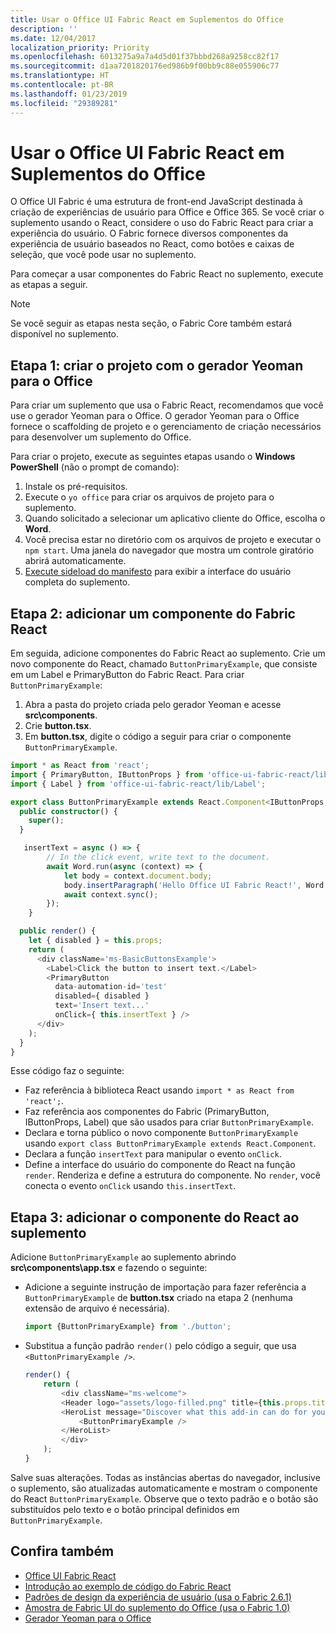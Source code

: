 ```yaml
---
title: Usar o Office UI Fabric React em Suplementos do Office
description: ''
ms.date: 12/04/2017
localization_priority: Priority
ms.openlocfilehash: 6013275a9a7a4d5d01f37bbbd268a9258cc82f17
ms.sourcegitcommit: d1aa7201820176ed986b9f00bb9c88e055906c77
ms.translationtype: HT
ms.contentlocale: pt-BR
ms.lasthandoff: 01/23/2019
ms.locfileid: "29389281"
---
```

# <a name="use-office-ui-fabric-react-in-office-add-ins"></a>Usar o Office UI Fabric React em Suplementos do Office

O Office UI Fabric é uma estrutura de front-end JavaScript destinada à criação de experiências de usuário para Office e Office 365. Se você criar o suplemento usando o React, considere o uso do Fabric React para criar a experiência do usuário. O Fabric fornece diversos componentes da experiência de usuário baseados no React, como botões e caixas de seleção, que você pode usar no suplemento.

Para começar a usar componentes do Fabric React no suplemento, execute as etapas a seguir.

> [!NOTE]
> Se você seguir as etapas nesta seção, o Fabric Core também estará disponível no suplemento.

## <a name="step-1---create-your-project-with-the-yeoman-generator-for-office"></a>Etapa 1: criar o projeto com o gerador Yeoman para o Office

Para criar um suplemento que usa o Fabric React, recomendamos que você use o gerador Yeoman para o Office. O gerador Yeoman para o Office fornece o scaffolding de projeto e o gerenciamento de criação necessários para desenvolver um suplemento do Office.

Para criar o projeto, execute as seguintes etapas usando o **Windows PowerShell** (não o prompt de comando):

1. Instale os pré-requisitos.
2. Execute o `yo office` para criar os arquivos de projeto para o suplemento.
3. Quando solicitado a selecionar um aplicativo cliente do Office, escolha o **Word**.
4. Você precisa estar no diretório com os arquivos de projeto e executar o `npm start`. Uma janela do navegador que mostra um controle giratório abrirá automaticamente.
5. [Execute sideload do manifesto](..\testing\test-debug-office-add-ins.md) para exibir a interface do usuário completa do suplemento.

## <a name="step-2---add-a-fabric-react-component"></a>Etapa 2: adicionar um componente do Fabric React

Em seguida, adicione componentes do Fabric React ao suplemento. Crie um novo componente do React, chamado `ButtonPrimaryExample`, que consiste em um Label e PrimaryButton do Fabric React. Para criar `ButtonPrimaryExample`:

1. Abra a pasta do projeto criada pelo gerador Yeoman e acesse **src\components**.
2. Crie **button.tsx**.
3. Em **button.tsx**, digite o código a seguir para criar o componente `ButtonPrimaryExample`.

```typescript
import * as React from 'react';
import { PrimaryButton, IButtonProps } from 'office-ui-fabric-react/lib/Button';
import { Label } from 'office-ui-fabric-react/lib/Label';

export class ButtonPrimaryExample extends React.Component<IButtonProps, {}> {
  public constructor() {
    super();
  }

   insertText = async () => {
        // In the click event, write text to the document.
        await Word.run(async (context) => {
            let body = context.document.body;
            body.insertParagraph('Hello Office UI Fabric React!', Word.InsertLocation.end);
            await context.sync();
        });
    }

  public render() {
    let { disabled } = this.props;
    return (
      <div className='ms-BasicButtonsExample'>
        <Label>Click the button to insert text.</Label>
        <PrimaryButton
          data-automation-id='test'
          disabled={ disabled }
          text='Insert text...'
          onClick={ this.insertText } />
      </div>
    );
  }
}
```

Esse código faz o seguinte:

- Faz referência à biblioteca React usando `import * as React from 'react';`.
- Faz referência aos componentes do Fabric (PrimaryButton, IButtonProps, Label) que são usados para criar `ButtonPrimaryExample`.
- Declara e torna público o novo componente `ButtonPrimaryExample` usando `export class ButtonPrimaryExample extends React.Component`.
- Declara a função `insertText` para manipular o evento `onClick`.
- Define a interface do usuário do componente do React na função `render`. Renderiza e define a estrutura do componente. No `render`, você conecta o evento `onClick` usando `this.insertText`.

## <a name="step-3---add-the-react-component-to-your-add-in"></a>Etapa 3: adicionar o componente do React ao suplemento

Adicione `ButtonPrimaryExample` ao suplemento abrindo **src\components\app.tsx** e fazendo o seguinte:

- Adicione a seguinte instrução de importação para fazer referência a `ButtonPrimaryExample` de **button.tsx** criado na etapa 2 (nenhuma extensão de arquivo é necessária).

  ```typescript
  import {ButtonPrimaryExample} from './button';
  ```

- Substitua a função padrão `render()` pelo código a seguir, que usa `<ButtonPrimaryExample />`.

  ```typescript
  render() {
      return (
          <div className="ms-welcome">
          <Header logo="assets/logo-filled.png" title={this.props.title} message="Welcome" />
          <HeroList message="Discover what this add-in can do for you today!" items={this.state.listItems} >
              <ButtonPrimaryExample />
          </HeroList>
          </div>
      );
  }
  ```

Salve suas alterações. Todas as instâncias abertas do navegador, inclusive o suplemento, são atualizadas automaticamente e mostram o componente do React `ButtonPrimaryExample`. Observe que o texto padrão e o botão são substituídos pelo texto e o botão principal definidos em `ButtonPrimaryExample`.



## <a name="see-also"></a>Confira também

- [Office UI Fabric React](https://developer.microsoft.com/fabric)
- [Introdução ao exemplo de código do Fabric React](https://github.com/OfficeDev/Word-Add-in-GettingStartedFabricReact)
- [Padrões de design da experiência de usuário (usa o Fabric 2.6.1)](https://github.com/OfficeDev/Office-Add-in-UX-Design-Patterns-Code)
- [Amostra de Fabric UI do suplemento do Office (usa o Fabric 1.0)](https://github.com/OfficeDev/Office-Add-in-Fabric-UI-Sample)
- [Gerador Yeoman para o Office](https://github.com/OfficeDev/generator-office)
